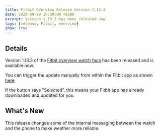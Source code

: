 ```yaml
---
title: Fitbit Overview Release Version 1.13.3
date: 2023-09-29 16:30:00 +0100
excerpt: Version 1.13.3 has been released now
tags: [release, Fitbit, overview]
show: true
---
```


## Details

Version 1.13.3 of the [Fitbit overview watch face](https://gallery.Fitbit.com/details/7c4f7506-8ed8-4eb9-84e3-28b85671f26b) has been released and is available now.

You can trigger the update manually from within the Fitbit app as shown [here](https://fitbit-overview.blyth.me.uk/videos/check-update-install.mp4).

If the button says "Selected", this means your Fitbit app has already downloaded and updated for you.

## What's New

This release changes some of the internal messaging between the watch and the phone to make weather more reliable.
